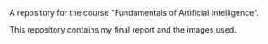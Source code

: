 A repository for the course "Fundamentals of Artificial Intelligence".

This repository contains my final report and the images used.  
